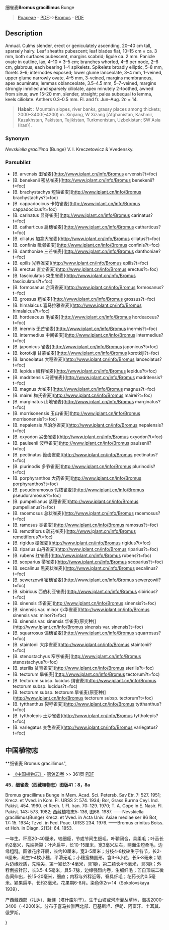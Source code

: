 细雀麦**Bromus gracillimus** Bunge

> [Poaceae](http://www.iplant.cn/info/Poaceae?t=foc) - [PDF](http://www.iplant.cn/foc/pdf/Poaceae.pdf)>>[Bromus](http://www.iplant.cn/info/Bromus?t=foc) - [PDF](http://www.iplant.cn/foc/pdf/Bromus.pdf)

## Description

Annual. Culms slender, erect or geniculately ascending, 20–40 cm tall, sparsely hairy. Leaf sheaths pubescent; leaf blades flat, 10–15 cm × ca. 3 mm, both surfaces pubescent, margins scabrid; ligule ca. 2 mm. Panicle ovate in outline, lax, 4–10 × 3–5 cm; branches whorled, 4–8 per node, 2–6 cm, glabrous, each bearing 1–4 spikelets. Spikelets broadly elliptic, 5–8 mm, florets 3–6; internodes exposed; lower glume lanceolate, 3–4 mm, 1-veined, upper glume narrowly ovate, 4–5 mm, 3-veined, margins membranous, apex acuminate; lemmas oblanceolate, 3.5–4.5 mm, 5–7-veined, margins strongly inrolled and sparsely ciliolate, apex minutely 2-toothed, awned from sinus; awn 15–20 mm, slender, straight; palea subequal to lemma, keels ciliolate. Anthers 0.3–0.5 mm. Fl. and fr. Jun–Aug. 2*n* = 14.

> **Habait** : 
> Mountain slopes, river banks, grassy places among thickets; 2000–3400(–4200) m. Xinjiang, W Xizang [Afghanistan, Kashmir, Kazakhstan, Pakistan, Tajikistan, Turkmenistan, Uzbekistan; SW Asia (Iran)].

### Synonym
*Nevskiella gracillima* (Bunge) V. I. Kreczetowicz & Vvedensky.

### Parsublist

* [B.  arvensis  田雀麦](http://www.iplant.cn/info/Bromus arvensis?t=foc)
* [B.  benekenii  密丛雀麦](http://www.iplant.cn/info/Bromus benekenii?t=foc)
* [B.  brachystachys  短轴雀麦](http://www.iplant.cn/info/Bromus brachystachys?t=foc)
* [B.  cappadocicus  卡帕雀麦](http://www.iplant.cn/info/Bromus cappadocicus?t=foc)
* [B.  carinatus  显脊雀麦](http://www.iplant.cn/info/Bromus carinatus?t=foc)
* [B.  catharticus  扁穗雀麦](http://www.iplant.cn/info/Bromus catharticus?t=foc)
* [B.  ciliatus  加拿大雀麦](http://www.iplant.cn/info/Bromus ciliatus?t=foc)
* [B.  confinis  毗邻雀麦](http://www.iplant.cn/info/Bromus confinis?t=foc)
* [B.  danthoniae  三芒雀麦](http://www.iplant.cn/info/Bromus danthoniae?t=foc)
* [B.  epilis  光稃雀麦](http://www.iplant.cn/info/Bromus epilis?t=foc)
* [B.  erectus  直立雀麦](http://www.iplant.cn/info/Bromus erectus?t=foc)
* [B.  fasciculatus  束生雀麦](http://www.iplant.cn/info/Bromus fasciculatus?t=foc)
* [B.  formosanus  台湾雀麦](http://www.iplant.cn/info/Bromus formosanus?t=foc)
* [B.  grossus  粗雀麦](http://www.iplant.cn/info/Bromus grossus?t=foc)
* [B.  himalaicus  喜马拉雅雀麦](http://www.iplant.cn/info/Bromus himalaicus?t=foc)
* [B.  hordeaceus  毛雀麦](http://www.iplant.cn/info/Bromus hordeaceus?t=foc)
* [B.  inermis  无芒雀麦](http://www.iplant.cn/info/Bromus inermis?t=foc)
* [B.  intermedius  中间雀麦](http://www.iplant.cn/info/Bromus intermedius?t=foc)
* [B.  japonicus  雀麦](http://www.iplant.cn/info/Bromus japonicus?t=foc)
* [B.  korotkiji  甘蒙雀麦](http://www.iplant.cn/info/Bromus korotkiji?t=foc)
* [B.  lanceolatus  大穗雀麦](http://www.iplant.cn/info/Bromus lanceolatus?t=foc)
* [B.  lepidus  鳞稃雀麦](http://www.iplant.cn/info/Bromus lepidus?t=foc)
* [B.  madritensis  马德雀麦](http://www.iplant.cn/info/Bromus madritensis?t=foc)
* [B.  magnus  大雀麦](http://www.iplant.cn/info/Bromus magnus?t=foc)
* [B.  mairei  梅氏雀麦](http://www.iplant.cn/info/Bromus mairei?t=foc)
* [B.  marginatus  山地雀麦](http://www.iplant.cn/info/Bromus marginatus?t=foc)
* [B.  morrisonensis  玉山雀麦](http://www.iplant.cn/info/Bromus morrisonensis?t=foc)
* [B.  nepalensis  尼泊尔雀麦](http://www.iplant.cn/info/Bromus nepalensis?t=foc)
* [B.  oxyodon  尖齿雀麦](http://www.iplant.cn/info/Bromus oxyodon?t=foc)
* [B.  paulsenii  波申雀麦](http://www.iplant.cn/info/Bromus paulsenii?t=foc)
* [B.  pectinatus  篦齿雀麦](http://www.iplant.cn/info/Bromus pectinatus?t=foc)
* [B.  plurinodis  多节雀麦](http://www.iplant.cn/info/Bromus plurinodis?t=foc)
* [B.  porphyranthos  大药雀麦](http://www.iplant.cn/info/Bromus porphyranthos?t=foc)
* [B.  pseudoramosus  假枝雀麦](http://www.iplant.cn/info/Bromus pseudoramosus?t=foc)
* [B.  pumpellianus  紧穗雀麦](http://www.iplant.cn/info/Bromus pumpellianus?t=foc)
* [B.  racemosus  总状雀麦](http://www.iplant.cn/info/Bromus racemosus?t=foc)
* [B.  ramosus  类雀麦](http://www.iplant.cn/info/Bromus ramosus?t=foc)
* [B.  remotiflorus  疏花雀麦](http://www.iplant.cn/info/Bromus remotiflorus?t=foc)
* [B.  rigidus  硬雀麦](http://www.iplant.cn/info/Bromus rigidus?t=foc)
* [B.  riparius  山丹雀麦](http://www.iplant.cn/info/Bromus riparius?t=foc)
* [B.  rubens  红雀麦](http://www.iplant.cn/info/Bromus rubens?t=foc)
* [B.  scoparius  帚雀麦](http://www.iplant.cn/info/Bromus scoparius?t=foc)
* [B.  secalinus  黑麦状雀麦](http://www.iplant.cn/info/Bromus secalinus?t=foc)
* [B.  sewerzowii  密穗雀麦](http://www.iplant.cn/info/Bromus sewerzowii?t=foc)
* [B.  sibiricus  西伯利亚雀麦](http://www.iplant.cn/info/Bromus sibiricus?t=foc)
* [B.  sinensis  华雀麦](http://www.iplant.cn/info/Bromus sinensis?t=foc)
* [B.  sinensis var. minor  小华雀麦](http://www.iplant.cn/info/Bromus sinensis var. minor?t=foc)
* [B.  sinensis var. sinensis  华雀麦(原变种)](http://www.iplant.cn/info/Bromus sinensis var. sinensis?t=foc)
* [B.  squarrosus  偏穗雀麦](http://www.iplant.cn/info/Bromus squarrosus?t=foc)
* [B.  staintonii  大序雀麦](http://www.iplant.cn/info/Bromus staintonii?t=foc)
* [B.  stenostachyus  窄序雀麦](http://www.iplant.cn/info/Bromus stenostachyus?t=foc)
* [B.  sterilis  贫育雀麦](http://www.iplant.cn/info/Bromus sterilis?t=foc)
* [B.  tectorum  旱雀麦](http://www.iplant.cn/info/Bromus tectorum?t=foc)
* [B.  tectorum subsp. lucidus  绢雀麦](http://www.iplant.cn/info/Bromus tectorum subsp. lucidus?t=foc)
* [B.  tectorum subsp. tectorum  旱雀麦(原亚种)](http://www.iplant.cn/info/Bromus tectorum subsp. tectorum?t=foc)
* [B.  tytthanthus  裂稃雀麦](http://www.iplant.cn/info/Bromus tytthanthus?t=foc)
* [B.  tyttholepis  土沙雀麦](http://www.iplant.cn/info/Bromus tyttholepis?t=foc)
* [B.  variegatus  变色雀麦](http://www.iplant.cn/info/Bromus variegatus?t=foc)

## 中国植物志

**细雀麦 Bromus gracillimus",

* [《中国植物志》](http://www.iplant.cn/frps)- [第9(2)卷](http://www.iplant.cn/frps/vol/9(2)) >> 361页 [PDF](http://www.iplant.cn/frps/pdf/9(2)/361.pdf)

**45．细雀麦（西藏植物志）图版41：8，8a**

Bromus gracillimus Bunge in Mem. Acad. Sci. Petersb. Sav Etr. 7: 527. 1951; Krecz. et Vved. in Kom. Fl. URSS 2: 574. 1934; Bor, Grass Burma Ceyl. Ind. Pakist. 454. 1960. et Rech. f. Fl. Iran. 70: 129. 1970; T. A. Cope in E. Nasir. Fl. Pakist. 143: 573. 1982; 西藏植物志5: 136, 图68. 1987. ——Nevskiella gracillimus(Bunge) Krecz. et Vved. in Acta Univ. Asiae mediae ser 86 Bot, 17: 15. 1934; Tzvel. in Fed. Poac. URSS 234. 1976. ——Bromus crinitus Boiss. et Hoh. in Diagn. 2(13): 64. 1853.

一年生。秆高20-40厘米，较细瘦，节或节间生细毛。叶鞘闭合，具柔毛；叶舌长约2毫米，先端撕裂；叶片扁平，长10-15厘米，宽3毫米左右，两面生短柔毛，边缘粗糙。圆锥花序开展，长约10厘米，宽3-5厘米；分枝4-8枚轮生于各节，长2-6厘米，疏生1-4枚小穗，平滑无毛；小穗宽椭圆形，含3-6小花，长5-8毫米；颖片边缘膜质，先端尖，第一颖长3-4毫米，具1脉，第二颖长4-5毫米，具3脉；外稃倒披针形，长3.5-4.5毫米，具5-7脉，边缘强烈内卷，生细纤毛；芒自顶端二微齿间伸出，长15-20毫米，细直；内稃与外稃近等，脊具纤毛；花药长约0.5毫米。颖果扁平，长约3毫米。花果期6-8月。染色体2n=14（Sokolovskaya 1939）．

产西藏西部（扎达）、新疆（塔什库尔干）。生于山坡或河岸灌丛草地，海拔2000-3400（-4200)米。分布于喜马拉雅西北部、巴基斯坦、伊朗、阿富汗、土耳其、俄罗斯。

}